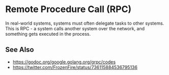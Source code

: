 # Remote Procedure Call (RPC)
In real-world systems, systems must often delegate tasks to other systems. This
is RPC - a system calls another system over the network, and something gets
executed in the process.

## See Also
- https://godoc.org/google.golang.org/grpc/codes
- https://twitter.com/FrozenFire/status/736115884536795136
